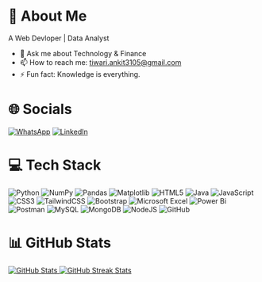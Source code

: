 # 💫 About Me

A Web Devloper | Data Analyst
- 💬 Ask me about Technology & Finance
- 📫 How to reach me: tiwari.ankit3105@gmail.com
- ⚡ Fun fact: Knowledge is everything.

# 🌐 Socials
<a target="_blank" rel="noopener noreferrer nofollow" href="https://wa.me/9519412446?text=Hello%20there!"><img src="https://img.shields.io/badge/WhatsApp-25D366?style=for-the-badge&logo=whatsapp&logoColor=white" alt="WhatsApp"></a>
<a target="_blank" rel="noopener noreferrer nofollow" href="https://www.linkedin.com/in/ankittiwari3105/"><img src="https://img.shields.io/badge/linkedin-%230077B5.svg?style=for-the-badge&logo=linkedin&logoColor=white" alt="LinkedIn"></a>



# 💻 Tech Stack
![Python](https://img.shields.io/badge/python-3670A0?style=for-the-badge&logo=python&logoColor=ffdd54)
![NumPy](https://img.shields.io/badge/numpy-%23013243.svg?style=for-the-badge&logo=numpy&logoColor=white)
![Pandas](https://img.shields.io/badge/pandas-%23150458.svg?style=for-the-badge&logo=pandas&logoColor=white)
![Matplotlib](https://img.shields.io/badge/Matplotlib-%23ffffff.svg?style=for-the-badge&logo=Matplotlib&logoColor=black)
![HTML5](https://img.shields.io/badge/html5-%23E34F26.svg?style=for-the-badge&logo=html5&logoColor=white)
![Java](https://img.shields.io/badge/java-%23ED8B00.svg?style=for-the-badge&logo=openjdk&logoColor=white)
![JavaScript](https://img.shields.io/badge/javascript-%23323330.svg?style=for-the-badge&logo=javascript&logoColor=%23F7DF1E)
![CSS3](https://img.shields.io/badge/css3-%231572B6.svg?style=for-the-badge&logo=css3&logoColor=white)
![TailwindCSS](https://img.shields.io/badge/tailwindcss-%2338B2AC.svg?style=for-the-badge&logo=tailwind-css&logoColor=white)
![Bootstrap](https://img.shields.io/badge/bootstrap-%238511FA.svg?style=for-the-badge&logo=bootstrap&logoColor=white)
![Microsoft Excel](https://img.shields.io/badge/Microsoft_Excel-217346?style=for-the-badge&logo=microsoft-excel&logoColor=white)
![Power Bi](https://img.shields.io/badge/power_bi-F2C811?style=for-the-badge&logo=powerbi&logoColor=black)
![Postman](https://img.shields.io/badge/Postman-FF6C37?style=for-the-badge&logo=postman&logoColor=white)
![MySQL](https://img.shields.io/badge/mysql-4479A1.svg?style=for-the-badge&logo=mysql&logoColor=white)
![MongoDB](https://img.shields.io/badge/MongoDB-%234ea94b.svg?style=for-the-badge&logo=mongodb&logoColor=white)
![NodeJS](https://img.shields.io/badge/node.js-6DA55F?style=for-the-badge&logo=node.js&logoColor=white)
![GitHub](https://img.shields.io/badge/github-%23121011.svg?style=for-the-badge&logo=github&logoColor=white)

# 📊 GitHub Stats
<a target="_blank" rel="noopener noreferrer nofollow" href="https://github.com/tiwari-ankit-9519">
    <img src="https://github-readme-stats.vercel.app/api?username=tiwari-ankit-9519&amp;theme=dark&amp;hide_border=false&amp;include_all_commits=true&amp;count_private=true" alt="GitHub Stats" style="max-width: 100%;">
</a>

<a target="_blank" rel="noopener noreferrer nofollow" href="https://github.com/tiwari-ankit-9519">
    <img src="https://github-readme-streak-stats.herokuapp.com/?user=tiwari-ankit-9519&amp;theme=dark&amp;hide_border=false" alt="GitHub Streak Stats" style="max-width: 100%;">
</a>

